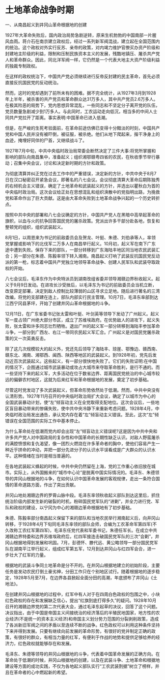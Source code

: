 # 土地革命战争时期

一、从南昌起义到井冈山革命根据地的创建

1927年大革命失败后，国内政治局势急剧逆转，原来生机勃勃的中国南部一片腥风血雨。蒋介石在南京建立政权后，经过一系列新军阀混战，建立起在全国范围内的统治。这个政权对外实行反苏、亲帝的政策，对内竭力维护官僚买办资产阶级和封建地主阶级的利益，限制和压制民族资本主义的发展，残酷地镇压、屠杀共产党人和革命群众。因此，同北洋军阀一样，它仍然是一个代表大地主大资产阶级利益的独裁专制政权。

在这样的政权统治下，中国共产党必须继续进行反帝反封建的民主革命，首先必须直接反抗国民党的反动统治。

然而，这时的党却遇到了前所未有的困难。据不完全统计，从1927年3月到1928年上半年，被杀害的共产党员和革命群众达31万多人，其中共产党员2.6万多人。在极其险恶的局势下，党内思想异常混乱，一些同志和不坚定分子离开党的队伍，党员数量急剧减少到1万多人。与此同时，工农运动走向低沉，相当多的中间人士同共产党拉开了距离。事实表明:中国革命已进入低潮。

但是，在严峻的生死考验面前，在革命前途仿佛已变得十分黯淡的时刻，中国共产党和中国人民并没有被吓倒，被征服，被杀绝。他们从地下爬起来，揩干净身上的血迹，掩埋好同伴的尸首，又继续战斗了。

1927年7月中旬，中共中央临时政治局常委会断然决定了三件大事:将党所掌握和影响的部队向南昌集中，准备起义；组织湘鄂赣粤四省的农民，在秋收季节举行暴动；召集中央会议，讨论和决定新时期的方针和政策。

为彻底清算并纠正党在过去工作中的严重错误，决定新的方针，中共中央于8月7日在汉口秘密召开紧急会议，即著名的八七会议。会议彻底清算大革命后期陈独秀的右倾机会主义错误，确定了土地革命和武装起义的方针，并选出以瞿秋白为首的中央临时政治局。这次会议给正处在思想混乱和组织涣散中的党指明出路，为挽救党和革命作出了巨大贡献。这是由大革命失败到土地革命战争兴起的一个历史转折点。

按照中共中央的部署和八七会议确定的方针，中国共产党人在黑暗中高举起革命的旗帜，以血与火的抗争回答国民党的屠杀政策。党派出许多干部分赴各地，恢复和整顿党的组织，组织武装起义。

8月1日，以周恩来为书记的前敌委员会及贺龙、叶挺、朱德、刘伯承等人，率领党掌握或影响下的北伐军二万多人在南昌举行起义。10月初，起义军在南下广东途中遭到失败。保存下来的部队，一部分转移到广东海陆丰地区同当地农民武装汇合；另一部分在朱德、陈毅率领下转入湘南。南昌起义打响了武装反抗国民党反动派的第一枪，标志着中国共产党独立地领导革命战争、创建人民军队和武装夺取政权的开始。

八七会议后，毛泽东作为中央特派员到湖南改组省委并领导湘赣边界秋收起义。起义于9月9日发动。在进攻长沙受挫后，以毛泽东为书记的前敌委员会当机立断，改变原定部署，决定到敌人控制比较薄弱的山区寻求立足地。随后进行著名的三湾改编，将党的支部建在连上，部队内部实行民主管理。10月7日，毛泽东率部到达江西宁冈县茅坪，开始了创建井冈山革命根据地的斗争。

12月11日，在广东省委书记张太雷和叶挺、叶剑英等领导下发动了广州起义。起义军一度占领广州绝大部分市区，成立了苏维埃政府。在优势敌人的进攻下，起义失败，张太雷和许多同志壮烈牺牲。退出广州的起义军一部分转移到海陆丰参加革命斗争，一部分到广西左、右江一带同农民起义军汇合。广州起义是对国民党屠杀政策的又一次英勇反击。

除了这几次规模较大的起义外，党还先后领导了海陆丰、琼崖、鄂豫边、赣西南、赣东北、湘南、湘鄂西、闽西、陕西等地区的武装起义。到1928年初，党先后发动近百次武装起义。这些起义，有一部分很快地失败了。它们的失败证明:在中国的情况下，企图通过城市武装暴动或攻占大城市来夺取革命胜利，是行不通的。而一些坚持下来的起义军，大多活动在位于数省边界、距离国民党统治的中心城市较远的偏僻农村地区，这就为后来红军和革命根据地的发展，奠定了初步基础。

尽管这时党发动了多次武装起义，但革命形势依然处于低潮。然而，中共中央没有认清形势。1927年11月召开的中央临时政治局扩大会议，确定了以城市为中心的全国武装暴动计划，使“左”倾盲动主义在全党取得支配地位。这次会议后，一些地区盲目暴动带来的惨痛失败，使中共中央冷静下来重新考虑问题。1928年4月，中央临时政治局发出通告，承认党内存在着“左”倾盲动主义错误。至此，这次“左”倾错误在全国范围的实际工作中基本停止。

为什么革命处在低潮而党内却会出现“左”倾盲动主义错误呢?这是因为中共中央和许多共产党人对中国政局的复杂性和中国革命的长期性缺乏认识。对敌人野蛮屠杀的满腔愤恨和复仇渴望，像一团烈火燃烧在许多革命者的胸中，使他们容易产生一种近乎拼命的冲动，并把一部分先进分子的认识水平误看成是广大群众的认识水平。这种情绪在当时是相当普遍的。

在各地武装起义蜂起的时候，中共中央仍然留在上海，党的工作重心依旧放在城市。实际上，从外国搬来的“城市中心论”是脱离中国实际情况的。毛泽东、朱德领导的井冈山根据地的斗争，在如何认识中国革命发展的客观规律，走出一条符合国情的革命道路方面，作出了突出贡献。

井冈山地处湘赣边界的罗霄山脉中段。毛泽东率领秋收起义部队到达这里后，抓住统治阶级内部发生新的破裂的时机，粉碎国民党军队的“进剿”，并全力进行党、军队和政权的建设，以宁冈为中心的湘赣边革命根据地有了初步基础。

朱德、陈毅率部分南昌起义保留下来的部队和当地农民举行湘南起义后，向井冈山转移，于1928年4月下旬同毛泽东率领的部队会师，合编为工农革命军第四军(不久改称工农红军第四军)，毛泽东任党代表和军委书记，朱德任军长。在成立中共湘赣边界特委和边界苏维埃政府后，红四军接连击破国民党军队的三次“会剿”，井冈山根据地得到发展和巩固。7月，彭德怀、滕代远、黄公略领导一部分国民党军队在湖南平江举行起义，组成红军第五军，12月到达井冈山与红四军会合，进一步壮大了红军的力量。

根据地的武装斗争同土地革命是分不开的。在井冈山根据地建立的初始阶段，主要任务是发动农民打倒土豪劣绅，分田工作只在个别地区试行。随着根据地的逐步稳定，1928年5月至7月，在边界各县掀起全面分田的高潮，年底颁布了井冈山《土地法》。

在创建井冈山根据地的过程中，红军中有人对于在四周白色政权的包围之中，小块红色政权的存在和发展缺乏信心，提出“红旗到底打得多久”的疑问。1928年10月召开的湘赣边界党的第二次代表大会，通过毛泽东起草的决议，回答了这个问题。决议指出，由于中国是帝国主义间接统治的经济落后的半殖民地国家，地方性的农业经济(不是统一的资本主义经济)和帝国主义划分势力范围的分裂剥削政策，造成了各派新旧军阀之间的矛盾以至连续不断的战争。红色政权可以利用这种条件坚持下来并得到发展。只要有继续向前发展的革命形势，有很好的党并制定正确的政策，有很好的群众，有相当力量的红军，有便利于作战的地势和提供足够给养的经济力，红色政权就能够存在和发展。

毛泽东、朱德等领导的井冈山根据地的斗争，代表着中国革命发展的正确方向。在革命处于低潮的时候，井冈山根据地的创建，以及在武装斗争、土地革命和根据地建设等方面的成功实践，不仅为各地起义部队实行“工农武装割据”树立了榜样，并且在革命者的心中燃起新的希望。